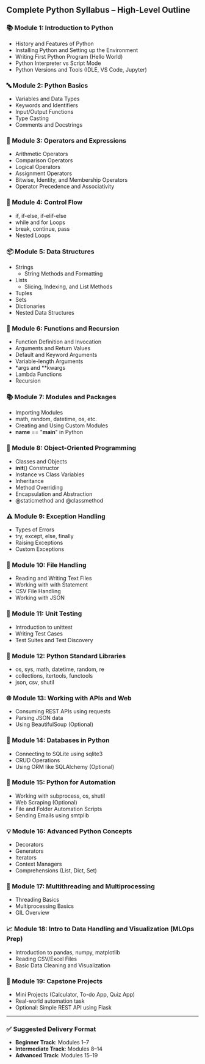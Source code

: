 ## Complete Python Syllabus – High-Level Outline

### 📚 Module 1: Introduction to Python
- History and Features of Python
- Installing Python and Setting up the Environment
- Writing First Python Program (Hello World)
- Python Interpreter vs Script Mode
- Python Versions and Tools (IDLE, VS Code, Jupyter)

### 🔤 Module 2: Python Basics
- Variables and Data Types
- Keywords and Identifiers
- Input/Output Functions
- Type Casting
- Comments and Docstrings

### 🧮 Module 3: Operators and Expressions
- Arithmetic Operators
- Comparison Operators
- Logical Operators
- Assignment Operators
- Bitwise, Identity, and Membership Operators
- Operator Precedence and Associativity

### 🔁 Module 4: Control Flow
- if, if-else, if-elif-else
- while and for Loops
- break, continue, pass
- Nested Loops

### 📦 Module 5: Data Structures
- Strings
  - String Methods and Formatting
- Lists
  - Slicing, Indexing, and List Methods
- Tuples
- Sets
- Dictionaries
- Nested Data Structures

### 🧰 Module 6: Functions and Recursion
- Function Definition and Invocation
- Arguments and Return Values
- Default and Keyword Arguments
- Variable-length Arguments
- *args and **kwargs
- Lambda Functions
- Recursion

### 📚 Module 7: Modules and Packages
- Importing Modules
- math, random, datetime, os, etc.
- Creating and Using Custom Modules
- __name__ == "__main__" in Python

### 🧱 Module 8: Object-Oriented Programming
- Classes and Objects
- __init__() Constructor
- Instance vs Class Variables
- Inheritance
- Method Overriding
- Encapsulation and Abstraction
- @staticmethod and @classmethod

### ⚠️ Module 9: Exception Handling
- Types of Errors
- try, except, else, finally
- Raising Exceptions
- Custom Exceptions

### 📂 Module 10: File Handling
- Reading and Writing Text Files
- Working with with Statement
- CSV File Handling
- Working with JSON

### 🧪 Module 11: Unit Testing
- Introduction to unittest
- Writing Test Cases
- Test Suites and Test Discovery

### 🔬 Module 12: Python Standard Libraries
- os, sys, math, datetime, random, re
- collections, itertools, functools
- json, csv, shutil

### 🌐 Module 13: Working with APIs and Web
- Consuming REST APIs using requests
- Parsing JSON data
- Using BeautifulSoup (Optional)

### 💾 Module 14: Databases in Python
- Connecting to SQLite using sqlite3
- CRUD Operations
- Using ORM like SQLAlchemy (Optional)

### 🧪 Module 15: Python for Automation
- Working with subprocess, os, shutil
- Web Scraping (Optional)
- File and Folder Automation Scripts
- Sending Emails using smtplib

### 💡 Module 16: Advanced Python Concepts
- Decorators
- Generators
- Iterators
- Context Managers
- Comprehensions (List, Dict, Set)

### 🔁 Module 17: Multithreading and Multiprocessing
- Threading Basics
- Multiprocessing Basics
- GIL Overview

### 📈 Module 18: Intro to Data Handling and Visualization (MLOps Prep)
- Introduction to pandas, numpy, matplotlib
- Reading CSV/Excel Files
- Basic Data Cleaning and Visualization

### 🧪 Module 19: Capstone Projects
- Mini Projects (Calculator, To-do App, Quiz App)
- Real-world automation task
- Optional: Simple REST API using Flask

---

### ✅ Suggested Delivery Format
- **Beginner Track**: Modules 1–7
- **Intermediate Track**: Modules 8–14
- **Advanced Track**: Modules 15–19

